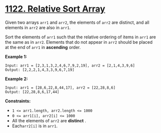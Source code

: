 # [1122. Relative Sort Array](https://leetcode.com/problems/relative-sort-array/description/)

Given two arrays `arr1` and `arr2`, the elements of `arr2` are distinct, and all elements in `arr2` are also in `arr1`.

Sort the elements of `arr1` such that the relative ordering of items in `arr1` are the same as in `arr2`. Elements that do not appear in `arr2` should be placed at the end of `arr1` in **ascending**  order.

**Example 1:** 

```
Input: arr1 = [2,3,1,3,2,4,6,7,9,2,19], arr2 = [2,1,4,3,9,6]
Output: [2,2,2,1,4,3,3,9,6,7,19]
```

**Example 2:** 

```
Input: arr1 = [28,6,22,8,44,17], arr2 = [22,28,8,6]
Output: [22,28,8,6,17,44]
```

**Constraints:** 

- `1 <= arr1.length, arr2.length <= 1000`
- `0 <= arr1[i], arr2[i] <= 1000`
- All the elements of `arr2` are **distinct** .
- Each`arr2[i]` is in `arr1`.
